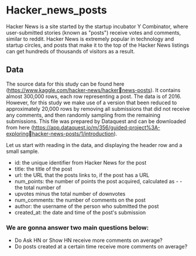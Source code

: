 # Hacker_news_posts

Hacker News is a site started by the startup incubator Y Combinator, where user-submitted
stories (known as "posts") receive votes and comments, similar to reddit. Hacker News is
extremely popular in technology and startup circles, and posts that make it to the top of the
Hacker News listings can get hundreds of thousands of visitors as a result.

## Data
The source data for this study can be found here (https://www.kaggle.com/hacker-news/hackernews-posts). It contains almost 300,000 rows, each row representing a post. The data is of 2016. However, for this study we make use of a version that been reduced to approximately 20,000 rows by removing all submissions that did not receive any comments, and then randomly sampling from the remaining submissions. This file was prepared by Dataquest and can be downloaded from here (https://app.dataquest.io/m/356/guided-project%3A-exploringhacker-news-posts/1/introduction).

Let us start with reading in the data, and displaying the header row and a small sample.
+ id: the unique identifier from Hacker News for the post
+ title: the title of the post
+ url: the URL that the posts links to, if the post has a URL
+ num_points: the number of points the post acquired, calculated as - - the total number of
+ upvotes minus the total number of downvotes
+ num_comments: the number of comments on the post
+ author: the username of the person who submitted the post
+ created_at: the date and time of the post's submission

### We are gonna answer two main questions below:
+ Do Ask HN or Show HN receive more comments on average?
+ Do posts created at a certain time receive more comments on average?
